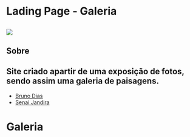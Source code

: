 # Lading Page - Galeria
![](./Galeria.png)
 ---
 ## Sobre
 Site criado apartir de uma exposição de fotos, 
 sendo assim uma galeria de paisagens. 
  ---
- [Bruno Dias]()
- [Senai Jandira]()

# Galeria
